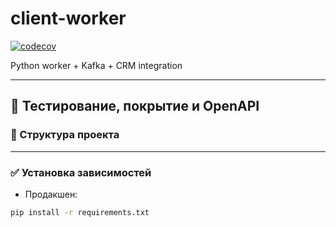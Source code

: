 # client-worker

[![codecov](https://codecov.io/gh/alexsadovnikov/client-worker/branch/main/graph/badge.svg)](https://codecov.io/gh/alexsadovnikov/client-worker)

Python worker + Kafka + CRM integration

---

## 🧪 Тестирование, покрытие и OpenAPI

### 📁 Структура проекта


---

### ✅ Установка зависимостей

- Продакшен:

```bash
pip install -r requirements.txt
